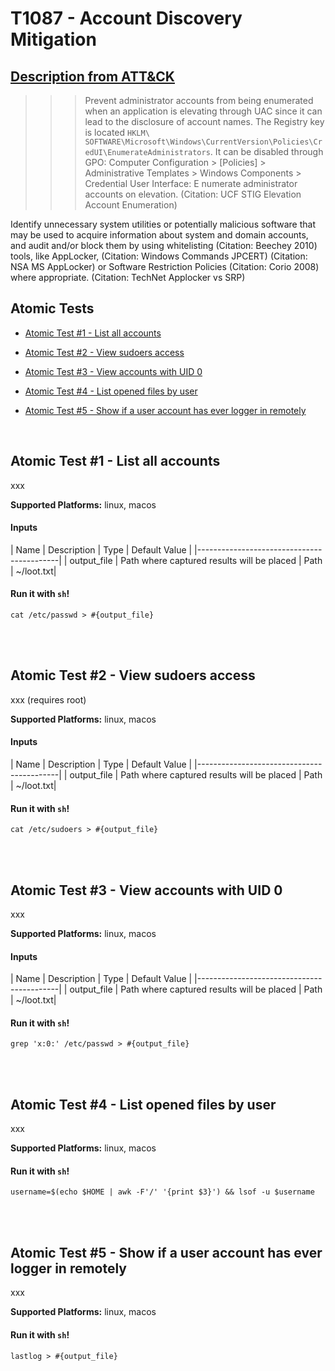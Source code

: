 # T1087 - Account Discovery Mitigation
## [Description from ATT&CK](https://attack.mitre.org/wiki/Technique/T1087)
>>> Prevent administrator accounts from being enumerated when an application is elevating through UAC since it can lead to the disclosure of account names. The Registry key is located <code>HKLM\ SOFTWARE\Microsoft\Windows\CurrentVersion\Policies\CredUI\EnumerateAdministrators</code>. It can be disabled through GPO: Computer Configuration > [Policies] > Administrative Templates > Windows Components > Credential User Interface: E numerate administrator accounts on elevation. (Citation: UCF STIG Elevation Account Enumeration)

Identify unnecessary system utilities or potentially malicious software that may be used to acquire information about system and domain accounts, and audit and/or block them by using whitelisting (Citation: Beechey 2010) tools, like AppLocker, (Citation: Windows Commands JPCERT) (Citation: NSA MS AppLocker) or Software Restriction Policies (Citation: Corio 2008) where appropriate. (Citation: TechNet Applocker vs SRP)

## Atomic Tests

- [Atomic Test #1 - List all accounts](#atomic-test-1---list-all-accounts)

- [Atomic Test #2 - View sudoers access](#atomic-test-2---view-sudoers-access)

- [Atomic Test #3 - View accounts with UID 0](#atomic-test-3---view-accounts-with-uid-0)

- [Atomic Test #4 - List opened files by user](#atomic-test-4---list-opened-files-by-user)

- [Atomic Test #5 - Show if a user account has ever logger in remotely](#atomic-test-5---show-if-a-user-account-has-ever-logger-in-remotely)


<br/>

## Atomic Test #1 - List all accounts
xxx

**Supported Platforms:** linux, macos


#### Inputs
| Name | Description | Type | Default Value | 
|-------------------------------------------|
    | output_file | Path where captured results will be placed | Path | ~/loot.txt|

#### Run it with `sh`!
```
cat /etc/passwd > #{output_file}

```
<br/>
<br/>

## Atomic Test #2 - View sudoers access
xxx (requires root)

**Supported Platforms:** linux, macos


#### Inputs
| Name | Description | Type | Default Value | 
|-------------------------------------------|
    | output_file | Path where captured results will be placed | Path | ~/loot.txt|

#### Run it with `sh`!
```
cat /etc/sudoers > #{output_file}

```
<br/>
<br/>

## Atomic Test #3 - View accounts with UID 0
xxx

**Supported Platforms:** linux, macos


#### Inputs
| Name | Description | Type | Default Value | 
|-------------------------------------------|
    | output_file | Path where captured results will be placed | Path | ~/loot.txt|

#### Run it with `sh`!
```
grep 'x:0:' /etc/passwd > #{output_file}

```
<br/>
<br/>

## Atomic Test #4 - List opened files by user
xxx

**Supported Platforms:** linux, macos


#### Run it with `sh`!
```
username=$(echo $HOME | awk -F'/' '{print $3}') && lsof -u $username

```
<br/>
<br/>

## Atomic Test #5 - Show if a user account has ever logger in remotely
xxx

**Supported Platforms:** linux, macos


#### Run it with `sh`!
```
lastlog > #{output_file}

```
<br/>
